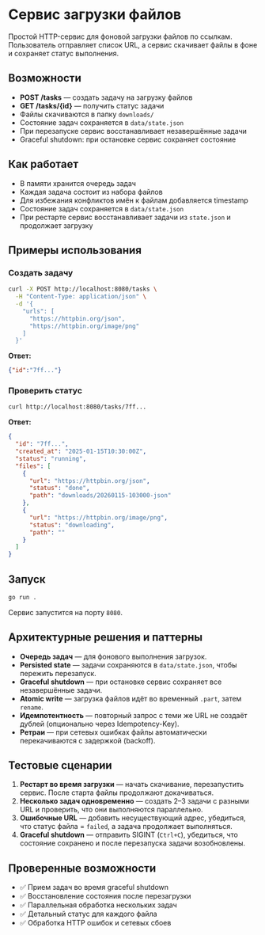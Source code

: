 # Сервис загрузки файлов

Простой HTTP-сервис для фоновой загрузки файлов по ссылкам.  
Пользователь отправляет список URL, а сервис скачивает файлы в фоне и сохраняет статус выполнения.

## Возможности

- **POST /tasks** — создать задачу на загрузку файлов
- **GET /tasks/{id}** — получить статус задачи
- Файлы скачиваются в папку `downloads/`
- Состояние задач сохраняется в `data/state.json`
- При перезапуске сервис восстанавливает незавершённые задачи
- Graceful shutdown: при остановке сервис сохраняет состояние

## Как работает

- В памяти хранится очередь задач
- Каждая задача состоит из набора файлов
- Для избежания конфликтов имён к файлам добавляется timestamp
- Состояние задач сохраняется в `data/state.json`
- При рестарте сервис восстанавливает задачи из `state.json` и продолжает загрузку

## Примеры использования

### Создать задачу
```bash
curl -X POST http://localhost:8080/tasks \
  -H "Content-Type: application/json" \
  -d '{
    "urls": [
      "https://httpbin.org/json",
      "https://httpbin.org/image/png"
    ]
  }'
````

**Ответ:**

```json
{"id":"7ff..."}
```

### Проверить статус 

```bash
curl http://localhost:8080/tasks/7ff...
```

**Ответ:**

```json
{
  "id": "7ff...",
  "created_at": "2025-01-15T10:30:00Z",
  "status": "running",
  "files": [
    {
      "url": "https://httpbin.org/json",
      "status": "done",
      "path": "downloads/20260115-103000-json"
    },
    {
      "url": "https://httpbin.org/image/png", 
      "status": "downloading",
      "path": ""
    }
  ]
}
```

## Запуск

```bash
go run .
```

Сервис запустится на порту `8080`.

## Архитектурные решения и паттерны

* **Очередь задач** — для фонового выполнения загрузок.
* **Persisted state** — задачи сохраняются в `data/state.json`, чтобы пережить перезапуск.
* **Graceful shutdown** — при остановке сервис сохраняет все незавершённые задачи.
* **Atomic write** — загрузка файлов идёт во временный `.part`, затем `rename`.
* **Идемпотентность** — повторный запрос с теми же URL не создаёт дублей (опционально через Idempotency-Key).
* **Ретраи** — при сетевых ошибках файлы автоматически перекачиваются с задержкой (backoff).

## Тестовые сценарии

1. **Рестарт во время загрузки** — начать скачивание, перезапустить сервис. После старта файлы продолжают докачиваться.
2. **Несколько задач одновременно** — создать 2–3 задачи с разными URL и проверить, что они выполняются параллельно.
3. **Ошибочные URL** — добавить несуществующий адрес, убедиться, что статус файла = `failed`, а задача продолжает выполняться.
4. **Graceful shutdown** — отправить SIGINT (`Ctrl+C`), убедиться, что состояние сохранено и после перезапуска задачи возобновлены.

## Проверенные возможности

- ✅ Прием задач во время graceful shutdown
- ✅ Восстановление состояния после перезагрузки
- ✅ Параллельная обработка нескольких задач
- ✅ Детальный статус для каждого файла
- ✅ Обработка HTTP ошибок и сетевых сбоев